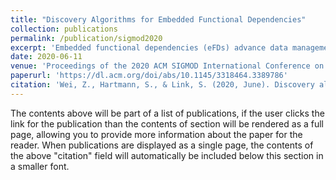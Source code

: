 ```yaml
---
title: "Discovery Algorithms for Embedded Functional Dependencies"
collection: publications
permalink: /publication/sigmod2020
excerpt: 'Embedded functional dependencies (eFDs) advance data management applications by data completeness and integrity requirements. We show that the discovery problem of eFDs is NP-complete, W[2]-complete in the output, and has a minimum solution space that is larger than the maximum solution space for functional dependencies. Nevertheless, we use novel data structures and search strategies to develop row-efficient, column-efficient, and hybrid algorithms for eFD discovery.'
date: 2020-06-11
venue: 'Proceedings of the 2020 ACM SIGMOD International Conference on Management of Data'
paperurl: 'https://dl.acm.org/doi/abs/10.1145/3318464.3389786'
citation: 'Wei, Z., Hartmann, S., & Link, S. (2020, June). Discovery algorithms for embedded functional dependencies. In Proceedings of the 2020 ACM SIGMOD International Conference on Management of Data (pp. 833-843).'
---
```


The contents above will be part of a list of publications, if the user clicks the link for the publication than the contents of section will be rendered as a full page, allowing you to provide more information about the paper for the reader. When publications are displayed as a single page, the contents of the above "citation" field will automatically be included below this section in a smaller font.
